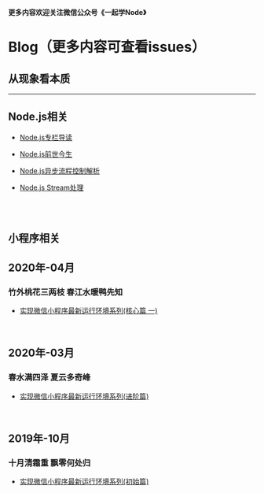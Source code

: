 
**更多内容欢迎关注微信公众号《一起学Node》**
# <i class="fas fa-book fa-1x"></i> Blog（更多内容可查看issues）
## <span style=" color: Dodgerblue;"><i class="fas fa-glasses fa-2x "></i></span>   从现象看本质
***
## Node.js相关
* [Node.js专栏导读](https://github.com/gongmw/blog/issues/13)

* [Node.js前世今生](https://github.com/gongmw/blog/issues/17)

* [Node.js异步流程控制解析](https://github.com/gongmw/blog/issues/20)

* [Node.js Stream处理](https://github.com/gongmw/blog/issues/19)

<br/>
<br/>


## 小程序相关

## 2020年-04月
### 竹外桃花三两枝 春江水暖鸭先知
* [实现微信小程序最新运行环境系列(核心篇 一)](https://github.com/gongmw/blog/issues/7)

<br/>

## 2020年-03月
### 春水满四泽 夏云多奇峰
* [实现微信小程序最新运行环境系列(进阶篇)](https://github.com/gongmw/blog/issues/6)

<br/>

## 2019年-10月
### 十月清霜重 飘零何处归
* [实现微信小程序最新运行环境系列(初始篇)](https://github.com/gongmw/blog/issues/5)




